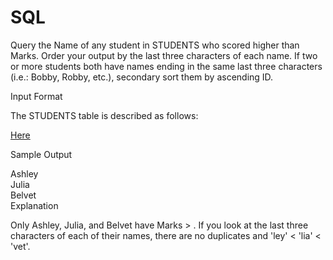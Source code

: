 # SQL

Query the Name of any student in STUDENTS who scored higher than  Marks. Order your output by the last three characters of each name. If two or more students both have names ending in the same last three characters (i.e.: Bobby, Robby, etc.), secondary sort them by ascending ID.

Input Format<br>

The STUDENTS table is described as follows:

[Here](https://www.hackerrank.com/challenges/more-than-75-marks/problem)

Sample Output<br>

Ashley<br>
Julia<br>
Belvet<br>
Explanation<br>

Only Ashley, Julia, and Belvet have Marks > . If you look at the last three characters of each of their names, there are no duplicates and 'ley' < 'lia' < 'vet'.<br>